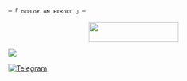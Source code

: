 



    ─「 ᴅᴇᴩʟᴏʏ ᴏɴ ʜᴇʀᴏᴋᴜ 」─
</h3>

<p align="center"><a href="https://dashboard.heroku.com/new?template=https://github.com/GOD-R4V4N/AaruChatBot"> <img src="https://img.shields.io/badge/Deploy%20On%20Heroku-008080?style=for-the-badge&logo=heroku" width="180" height="40"/></a></p>


 <img src="https://readme-typing-svg.herokuapp.com?color=0000FF&width=420&lines=🐉+🄹🄾🄸🄽+🄾🅄🅁+🅂🅄🄿🄿🄾🅁🅃+🄶🅁🄾🅄🄿+🐉">


<a href="https://t.me/C0DE_RAVAN"><img title="Telegram" src="https://img.shields.io/badge/Telegram-%23000000.svg?&style=for-the-badge&logo=telegram&logoColor=61DAFB"></a>
